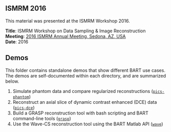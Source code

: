 ## ISMRM 2016

This material was presented at the ISMRM Workshop 2016.

**Title**: ISMRM Workshop on Data Sampling & Image Reconstruction  
**Meeting**: [2016 ISMRM Annual Meeting, Sedona, AZ, USA](http://www.ismrm.org/workshops/Data16/)  
**Date**: 2016

## Demos
This folder contains standalone demos that show different BART use cases. The demos are self-documented within
each directory, and are summarized below.

1. Simulate phantom data and compare regularized reconstructions  ([`pics-phantom`](pics-phantom))
2. Reconstruct an axial slice of dynamic contrast enhanced (DCE) data ([`pics-dce`](pics-dce))
3. Build a GRASP reconstruction tool with bash scripting and BART command-line tools ([`grasp`](grasp))
4. Use the Wave-CS reconstruction tool using the BART Matlab API ([`wave`](wave-cs))

